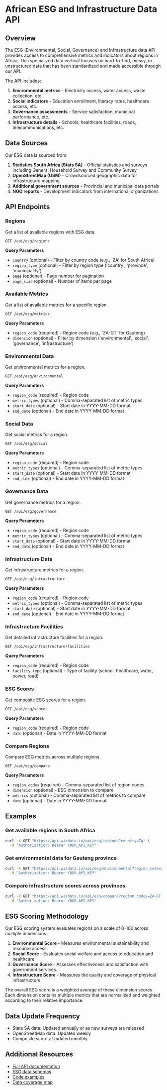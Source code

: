 # African ESG and Infrastructure Data API

## Overview

The ESG (Environmental, Social, Governance) and Infrastructure data API provides access to comprehensive metrics and indicators about regions in Africa. This specialized data vertical focuses on hard-to-find, messy, or unstructured data that has been standardized and made accessible through our API.

The API includes:

1. **Environmental metrics** - Electricity access, water access, waste collection, etc.
2. **Social indicators** - Education enrollment, literacy rates, healthcare access, etc.
3. **Governance assessments** - Service satisfaction, municipal performance, etc.
4. **Infrastructure details** - Schools, healthcare facilities, roads, telecommunications, etc.

## Data Sources

Our ESG data is sourced from:

1. **Statistics South Africa (Stats SA)** - Official statistics and surveys including General Household Survey and Community Survey
2. **OpenStreetMap (OSM)** - Crowdsourced geographic data for infrastructure mapping
3. **Additional government sources** - Provincial and municipal data portals
4. **NGO reports** - Development indicators from international organizations

## API Endpoints

### Regions

Get a list of available regions with ESG data.

```
GET /api/esg/regions
```

**Query Parameters**
- `country` (optional) - Filter by country code (e.g., 'ZA' for South Africa)
- `region_type` (optional) - Filter by region type ('country', 'province', 'municipality')
- `page` (optional) - Page number for pagination
- `page_size` (optional) - Number of items per page

### Available Metrics

Get a list of available metrics for a specific region.

```
GET /api/esg/metrics
```

**Query Parameters**
- `region_code` (required) - Region code (e.g., 'ZA-GT' for Gauteng)
- `dimension` (optional) - Filter by dimension ('environmental', 'social', 'governance', 'infrastructure')

### Environmental Data

Get environmental metrics for a region.

```
GET /api/esg/environmental
```

**Query Parameters**
- `region_code` (required) - Region code
- `metric_types` (optional) - Comma-separated list of metric types
- `start_date` (optional) - Start date in YYYY-MM-DD format
- `end_date` (optional) - End date in YYYY-MM-DD format

### Social Data

Get social metrics for a region.

```
GET /api/esg/social
```

**Query Parameters**
- `region_code` (required) - Region code
- `metric_types` (optional) - Comma-separated list of metric types
- `start_date` (optional) - Start date in YYYY-MM-DD format
- `end_date` (optional) - End date in YYYY-MM-DD format

### Governance Data

Get governance metrics for a region.

```
GET /api/esg/governance
```

**Query Parameters**
- `region_code` (required) - Region code
- `metric_types` (optional) - Comma-separated list of metric types
- `start_date` (optional) - Start date in YYYY-MM-DD format
- `end_date` (optional) - End date in YYYY-MM-DD format

### Infrastructure Data

Get infrastructure metrics for a region.

```
GET /api/esg/infrastructure
```

**Query Parameters**
- `region_code` (required) - Region code
- `metric_types` (optional) - Comma-separated list of metric types
- `start_date` (optional) - Start date in YYYY-MM-DD format
- `end_date` (optional) - End date in YYYY-MM-DD format

### Infrastructure Facilities

Get detailed infrastructure facilities for a region.

```
GET /api/esg/infrastructure/facilities
```

**Query Parameters**
- `region_code` (required) - Region code
- `facility_type` (optional) - Type of facility (school, healthcare, water, power, road)

### ESG Scores

Get composite ESG scores for a region.

```
GET /api/esg/scores
```

**Query Parameters**
- `region_code` (required) - Region code
- `date` (optional) - Date in YYYY-MM-DD format

### Compare Regions

Compare ESG metrics across multiple regions.

```
GET /api/esg/compare
```

**Query Parameters**
- `region_codes` (required) - Comma-separated list of region codes
- `dimension` (optional) - ESG dimension to compare
- `metrics` (optional) - Comma-separated list of metrics to compare
- `date` (optional) - Date in YYYY-MM-DD format

## Examples

### Get available regions in South Africa

```bash
curl -X GET "https://api.wizdata.io/api/esg/regions?country=ZA" \
  -H "Authorization: Bearer YOUR_API_KEY"
```

### Get environmental data for Gauteng province

```bash
curl -X GET "https://api.wizdata.io/api/esg/environmental?region_code=ZA-GT" \
  -H "Authorization: Bearer YOUR_API_KEY"
```

### Compare infrastructure scores across provinces

```bash
curl -X GET "https://api.wizdata.io/api/esg/compare?region_codes=ZA-GT,ZA-WC,ZA-EC&dimension=infrastructure" \
  -H "Authorization: Bearer YOUR_API_KEY"
```

## ESG Scoring Methodology

Our ESG scoring system evaluates regions on a scale of 0-100 across multiple dimensions:

1. **Environmental Score** - Measures environmental sustainability and resource access.
2. **Social Score** - Evaluates social welfare and access to education and healthcare.
3. **Governance Score** - Assesses effectiveness and satisfaction with government services.
4. **Infrastructure Score** - Measures the quality and coverage of physical infrastructure.

The overall ESG score is a weighted average of these dimension scores. Each dimension contains multiple metrics that are normalized and weighted according to their relative importance.

## Data Update Frequency

- Stats SA data: Updated annually or as new surveys are released
- OpenStreetMap data: Updated weekly
- Composite scores: Updated monthly

## Additional Resources

- [Full API documentation](https://docs.wizdata.io/esg-api)
- [ESG data schemas](https://docs.wizdata.io/esg-schemas)
- [Code examples](https://github.com/wizdata/esg-examples)
- [Data coverage map](https://wizdata.io/esg-coverage)